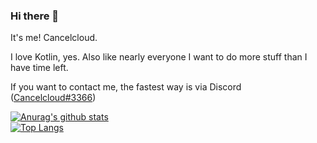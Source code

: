 ### Hi there 👋

It's me! Cancelcloud.

I love Kotlin, yes. Also like nearly everyone I want to do more stuff than I have time left.


If you want to contact me, the fastest way is via Discord ([Cancelcloud#3366](https://discordapp.com/users/624764912153133076/))

[![Anurag's github stats](https://github-readme-stats.vercel.app/api?username=cancel-cloud&show_icons=true&count_private=true&theme=radical)](https://github.com/anuraghazra/github-readme-stats)\
[![Top Langs](https://github-readme-stats.vercel.app/api/top-langs/?username=cancel-cloud&theme=radical)](https://github.com/anuraghazra/github-readme-stats)
